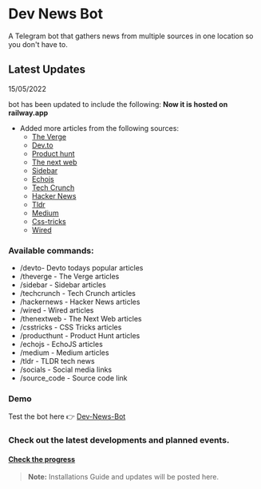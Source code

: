 # Dev News Bot 

A Telegram bot that gathers news from multiple sources in one location so you don't have to.


## Latest Updates
15/05/2022

bot has been updated to include the following:
**Now it is hosted on railway.app**
- Added more articles from the following sources:
    - [The Verge](https://www.theverge.com/)
    - [Dev.to](https://dev.to/)
    - [Product hunt](https://www.producthunt.com/)
    - [The next web](https://thenextweb.com/)
    - [Sidebar](https://sidebar.io/)
    - [Echojs](https://www.echojs.com/)
    - [Tech Crunch](https://techcrunch.com/)
    - [Hacker News](https://news.ycombinator.com/)
    - [Tldr](https://tldr.tech/)
    - [Medium](https://medium.com/)
    - [Css-tricks](https://css-tricks.com/)
    - [Wired](https://www.wired.com/)

### Available commands:

- /devto- Devto todays popular articles 
- /theverge - The Verge articles 
- /sidebar - Sidebar articles 
- /techcrunch - Tech Crunch articles 
- /hackernews - Hacker News articles 
- /wired - Wired articles 
- /thenextweb - The Next Web articles 
- /csstricks - CSS Tricks articles 
- /producthunt - Product Hunt articles 
- /echojs - EchoJS articles 
- /medium - Medium articles 
- /tldr - TLDR tech news 
- /socials - Social media  links 
- /source_code - Source code link

### Demo

Test the bot here 👉 [Dev-News-Bot](https://t.me/DevBudbot)

### **Check out the latest developments and planned events.**
#### **[Check the progress](https://trello.com/b/d140Mwhr/dev-news-bot)**

> **Note:** Installations Guide and updates will be posted here.

